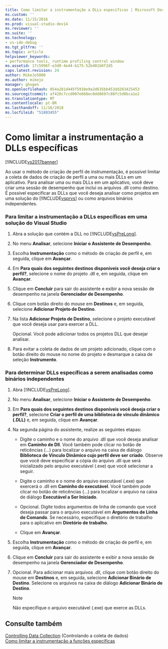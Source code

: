 ```yaml
---
title: Como limitar a instrumentação a DLLs específicas | Microsoft Docs
ms.custom: ''
ms.date: 11/15/2016
ms.prod: visual-studio-dev14
ms.reviewer: ''
ms.suite: ''
ms.technology:
- vs-ide-debug
ms.tgt_pltfrm: ''
ms.topic: article
helpviewer_keywords:
- performance tools, runtime profiling control window
ms.assetid: 17c5996f-e3d0-4e44-b175-52b401b0f2d5
caps.latest.revision: 24
author: MikeJo5000
ms.author: mikejo
manager: ghogen
ms.openlocfilehash: 054a281d445f5910e9a2d635bb453dd283425453
ms.sourcegitcommit: af428c7ccd007e668ec0dd8697c88fc5d8bca1e2
ms.translationtype: MT
ms.contentlocale: pt-BR
ms.lasthandoff: 11/16/2018
ms.locfileid: "51803455"
---
```

# <a name="how-to-limit-instrumentation-to-specific-dlls"></a>Como limitar a instrumentação a DLLs específicas
[!INCLUDE[vs2017banner](../includes/vs2017banner.md)]

Ao usar o método de criação de perfil de instrumentação, é possível limitar a coleta de dados de criação de perfil a uma ou mais DLLs em um aplicativo. Para analisar uma ou mais DLLs em um aplicativo, você deve criar uma sessão de desempenho que inclui os arquivos .dll como destino. É possível especificar as DLLs que você deseja analisar como projetos em uma solução do [!INCLUDE[vsprvs](../includes/vsprvs-md.md)] ou como arquivos binários independentes.  
  
### <a name="to-limit-instrumentation-to-specific-dlls-in-a-visual-studio-solution"></a>Para limitar a instrumentação a DLLs específicas em uma solução do Visual Studio  
  
1.  Abra a solução que contém a DLL no [!INCLUDE[vsPreLong](../includes/vsprelong-md.md)].  
  
2.  No menu **Analisar**, selecione **Iniciar o Assistente de Desempenho**.  
  
3.  Escolha **Instrumentação** como o método de criação de perfil e, em seguida, clique em **Avançar**.  
  
4.  Em **Para quais dos seguintes destinos disponíveis você deseja criar o perfil?**, selecione o nome do projeto .dll e, em seguida, clique em **Avançar**.  
  
5.  Clique em **Concluir** para sair do assistente e exibir a nova sessão de desempenho na janela **Gerenciador de Desempenho**.  
  
6.  Clique com botão direito do mouse em **Destinos** e, em seguida, selecione **Adicionar Projeto de Destino**.  
  
7.  Na lista **Adicionar Projeto de Destino**, selecione o projeto executável que você deseja usar para exercer a DLL.  
  
     Opcional. Você pode adicionar todos os projetos DLL que desejar analisar.  
  
8.  Para evitar a coleta de dados de um projeto adicionado, clique com o botão direito do mouse no nome do projeto e desmarque a caixa de seleção **Instrumento**.  
  
### <a name="to-specify-specific-dlls-to-profile-as-independent-binaries"></a>Para determinar DLLs específicas a serem analisadas como binários independentes  
  
1.  Abra [!INCLUDE[vsPreLong](../includes/vsprelong-md.md)].  
  
2.  No menu **Analisar**, selecione **Iniciar o Assistente de Desempenho**.  
  
3.  Em **Para quais dos seguintes destinos disponíveis você deseja criar o perfil?**, selecione **Criar o perfil de uma biblioteca de vínculo dinâmico (.DLL)** e, em seguida, clique em **Avançar**.  
  
4.  Na segunda página do assistente, realize as seguintes etapas:  
  
    -   Digite o caminho e o nome do arquivo .dll que você deseja analisar em **Caminho de Dll**. Você também pode clicar no botão de reticências (...) para localizar o arquivo na caixa de diálogo **Biblioteca de Vínculo Dinâmico cujo perfil deve ser criado**. Observe que você deve especificar a cópia do arquivo .dll que será inicializado pelo arquivo executável (.exe) que você selecionar a seguir.  
  
    -   Digite o caminho e o nome do arquivo executável (.exe) que exercerá o .dll em **Caminho do executável**. Você também pode clicar no botão de reticências (...) para localizar o arquivo na caixa de diálogo **Executável a Ser Iniciado**.  
  
    -   Opcional. Digite todos argumentos de linha de comando que você deseja passar para o arquivo executável em **Argumentos de Linha de Comando**. Se necessário, especifique o diretório de trabalho para o aplicativo em **Diretório de trabalho**.  
  
    -   Clique em **Avançar**.  
  
5.  Escolha **Instrumentação** como o método de criação de perfil e, em seguida, clique em **Avançar**.  
  
6.  Clique em **Concluir** para sair do assistente e exibir a nova sessão de desempenho na janela **Gerenciador de Desempenho**.  
  
7.  Opcional. Para adicionar mais arquivos .dll, clique com botão direito do mouse em **Destinos** e, em seguida, selecione **Adicionar Binário de Destino**. Selecione os arquivos na caixa de diálogo **Adicionar Binário de Destino**.  
  
    > [!NOTE]
    >  Não especifique o arquivo executável (.exe) que exerce as DLLs.  
  
## <a name="see-also"></a>Consulte também  
 [Controlling Data Collection](../profiling/controlling-data-collection.md)  (Controlando a coleta de dados)  
 [Como limitar a instrumentação a funções específicas](../profiling/how-to-limit-instrumentation-to-specific-functions.md)



